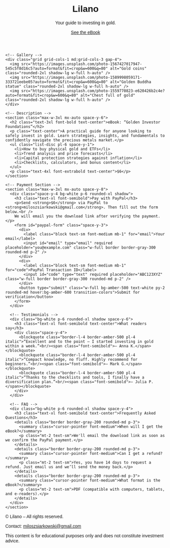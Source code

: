 <!DOCTYPE html><html lang="en">
<head>
  <meta charset="UTF-8" />
  <meta name="viewport" content="width=device-width, initial-scale=1" />
  <title>Lilano – Gold Investing eBook</title>
  <meta name="description" content="Buy the eBook 'Golden Investor Foundations' – a practical guide to investing in gold. Price: $6. Pay easily via PayPal." />
  <script src="https://cdn.tailwindcss.com"></script>
  <link href="https://fonts.googleapis.com/css2?family=Poppins:wght@300;400;600;700&display=swap" rel="stylesheet" />
  <style>body{font-family:'Poppins',sans-serif}</style>
</head>
<body class="bg-gray-50 text-gray-800">

  <!-- HERO -->
  <header class="relative bg-gradient-to-br from-amber-400 via-orange-500 to-red-500 text-white overflow-hidden">
    <div class="absolute inset-0 opacity-25 mix-blend-overlay bg-[url('https://images.unsplash.com/photo-1610484826965-542e27153861?auto=format&fit=crop&w=1600&q=80')] bg-cover bg-center"></div>
    <div class="relative max-w-6xl mx-auto py-28 px-6 text-center space-y-6">
      <h1 class="text-5xl md:text-6xl font-bold drop-shadow-xl">Lilano</h1>
      <p class="text-xl md:text-2xl max-w-2xl mx-auto">Your guide to <span class="font-semibold">investing in gold</span>.</p>
      <a href="#product" class="mt-8 inline-block bg-white text-orange-600 font-semibold px-8 py-3 rounded-full shadow-lg hover:shadow-xl transition-shadow">See the eBook</a>
    </div>
  </header>

  <!-- PRODUCT -->
  <main id="product" class="max-w-6xl mx-auto px-6 py-20 space-y-16">

    <!-- Gallery -->
    <div class="grid grid-cols-1 md:grid-cols-3 gap-4">
      <img src="https://images.unsplash.com/photo-1567427017947-545c5f8d16c5?auto=format&fit=crop&w=600&q=80" alt="Gold coins" class="rounded-2xl shadow-lg w-full h-auto" />
      <img src="https://images.unsplash.com/photo-1589998059171-333721eebe05?auto=format&fit=crop&w=600&q=80" alt="Golden Buddha statue" class="rounded-2xl shadow-lg w-full h-auto" />
      <img src="https://images.unsplash.com/photo-1559770823-e620426b2c4e?auto=format&fit=crop&w=600&q=80" alt="Chest full of gold" class="rounded-2xl shadow-lg w-full h-auto" />
    </div>

    <!-- Description -->
    <section class="max-w-3xl mx-auto space-y-6">
      <h2 class="text-3xl font-bold text-center">eBook: “Golden Investor Foundations”</h2>
      <p class="text-center">A practical guide for anyone looking to safely invest in gold. Learn strategies, insights, and fundamentals to confidently navigate the precious metals market.</p>
      <ul class="list-disc pl-6 space-y-1">
        <li>How to buy physical gold and ETFs</li>
        <li>Trend analysis and price forecasts</li>
        <li>Capital protection strategies against inflation</li>
        <li>Checklists, calculators, and bonus content</li>
      </ul>
      <p class="text-4xl font-extrabold text-center">$6</p>
    </section>

    <!-- Payment Section -->
    <section class="max-w-3xl mx-auto space-y-8">
      <div class="space-y-4 bg-white p-6 rounded-xl shadow">
        <h3 class="text-xl font-semibold">Pay with PayPal</h3>
        <p>Send <strong>$6</strong> via PayPal to <strong>miloszsiarkowski@gmail.com</strong>. Then fill out the form below.<br />
        We will email you the download link after verifying the payment.</p>
        <form id="paypal-form" class="space-y-3">
          <div>
            <label class="block text-sm font-medium mb-1" for="email">Your email</label>
            <input id="email" type="email" required placeholder="you@example.com" class="w-full border border-gray-300 rounded-md p-2" />
          </div>
          <div>
            <label class="block text-sm font-medium mb-1" for="code">PayPal Transaction ID</label>
            <input id="code" type="text" required placeholder="ABC123XYZ" class="w-full border border-gray-300 rounded-md p-2" />
          </div>
          <button type="submit" class="w-full bg-amber-500 text-white py-2 rounded-md hover:bg-amber-600 transition-colors">Submit for verification</button>
        </form>
      </div>

      <!-- Testimonials -->
      <div class="bg-white p-6 rounded-xl shadow space-y-6">
        <h3 class="text-xl font-semibold text-center">What readers say</h3>
        <div class="space-y-4">
          <blockquote class="border-l-4 border-amber-500 pl-4 italic">“Excellent and to the point — I started investing in gold within a week.”<br/><span class="font-semibold">— Anna K.</span></blockquote>
          <blockquote class="border-l-4 border-amber-500 pl-4 italic">“Compact knowledge, no fluff. Highly recommend for beginners.”<br/><span class="font-semibold">— Mark G.</span></blockquote>
          <blockquote class="border-l-4 border-amber-500 pl-4 italic">“Thanks to the checklists and tools, I finally have a diversification plan.”<br/><span class="font-semibold">— Julia P.</span></blockquote>
        </div>
      </div>

      <!-- FAQ -->
      <div class="bg-white p-6 rounded-xl shadow space-y-4">
        <h3 class="text-xl font-semibold text-center">Frequently Asked Questions</h3>
        <details class="border border-gray-200 rounded-md p-3">
          <summary class="cursor-pointer font-medium">When will I get the eBook?</summary>
          <p class="mt-2 text-sm">We'll email the download link as soon as we confirm the PayPal payment.</p>
        </details>
        <details class="border border-gray-200 rounded-md p-3">
          <summary class="cursor-pointer font-medium">Can I get a refund?</summary>
          <p class="mt-2 text-sm">Yes, you have 14 days to request a refund. Just email us and we’ll send the money back.</p>
        </details>
        <details class="border border-gray-200 rounded-md p-3">
          <summary class="cursor-pointer font-medium">What format is the eBook?</summary>
          <p class="mt-2 text-sm">PDF (compatible with computers, tablets, and e‑readers).</p>
        </details>
      </div>
    </section>
  </main>

  <!-- Footer -->
  <footer class="bg-gray-800 text-gray-300 text-center py-8 mt-12">
    <p>&copy; <span id="year"></span> Lilano – All rights reserved.</p>
    <p class="text-xs mt-2">Contact: <a href="mailto:miloszsiarkowski@gmail.com" class="underline">miloszsiarkowski@gmail.com</a></p>
    <p class="text-[10px] mt-1">This content is for educational purposes only and does not constitute investment advice.</p>
  </footer>

  <script>
    document.getElementById('year').textContent = new Date().getFullYear();
    document.getElementById('paypal-form').addEventListener('submit', e => {
      e.preventDefault();
      alert("Thanks! We'll send you the eBook link after confirming your PayPal transaction.");
    });
  </script>
</body>
</html>
